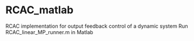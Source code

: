 # RCAC_matlab
RCAC implementation for output feedback control of a dynamic system
Run RCAC_linear_MP_runner.m in Matlab
